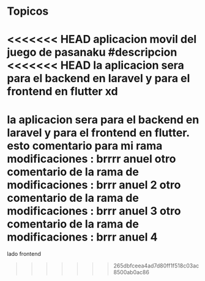 # Topicos
<<<<<<< HEAD
aplicacion movil del juego de pasanaku
#descripcion
<<<<<<< HEAD
la aplicacion sera para el backend en laravel y para el frontend en flutter 
xd
=======
la aplicacion sera para el backend en laravel y para el frontend en flutter. 
esto comentario para mi rama modificaciones : brrrr anuel
otro comentario de la rama de modificaciones : brrr anuel 2
otro comentario de la rama de modificaciones : brrr anuel 3
otro comentario de la rama de modificaciones : brrr anuel 4
=======
lado frontend 

>>>>>>> 265dbfceea4ad7d80ff1f518c03ac8500ab0ac86


